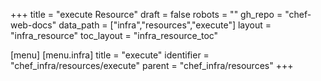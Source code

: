 +++
title = "execute Resource"
draft = false
robots = ""
gh_repo = "chef-web-docs"
data_path = ["infra","resources","execute"]
layout = "infra_resource"
toc_layout = "infra_resource_toc"

[menu]
  [menu.infra]
    title = "execute"
    identifier = "chef_infra/resources/execute"
    parent = "chef_infra/resources"
+++

<!-- The contents of this page are automatically generated from the execute.yaml file in the data directory. -->
<!-- To suggest a change, edit the https://github.com/chef/chef/blob/main/lib/chef/resource/execute.rb file
      and submit a pull request to the https://github.com/chef/chef repository. -->
